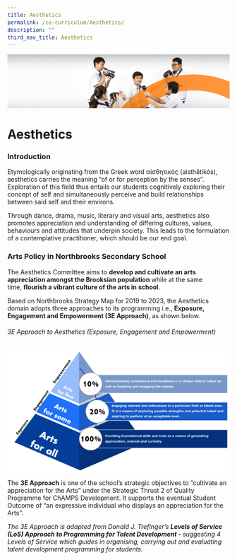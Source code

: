 ```yaml
---
title: Aesthetics
permalink: /co-curriculum/Aesthetics/
description: ""
third_nav_title: Aesthetics
---
```

![](/images/cca.jpg)

Aesthetics
==========

### Introduction

Etymologically originating from the Greek word αἰσθητικός (aisthētikós), aesthetics carries the meaning “of or for perception by the senses”. Exploration of this field thus entails our students cognitively exploring their concept of self and simultaneously perceive and build relationships between said self and their environs.  
  
Through dance, drama, music, literary and visual arts, aesthetics also promotes appreciation and understanding of differing cultures, values, behaviours and attitudes that underpin society. This leads to the formulation of a contemplative practitioner, which should be our end goal.

### Arts Policy in Northbrooks Secondary School

  

The Aesthetics Committee aims to **develop and cultivate an arts appreciation amongst the Brooksian population** while at the same time, **flourish a vibrant culture of the arts in school**.

  

Based on Northbrooks Strategy Map for 2019 to 2023, the Aesthetics domain adopts three approaches to its programming i.e., **Exposure, Engagement and Empowerment (3E Approach)**, as shown below.




###### 3E Approach to Aesthetics (Exposure, Engagement and Empowerment)
![](/images/Aesthetic%202022.png)



The **3E Approach** is one of the school’s strategic objectives to “cultivate an appreciation for the Arts” under the Strategic Thrust 2 of Quality Programme for ChAMPS Development. It supports the eventual Student Outcome of “an expressive individual who displays an appreciation for the Arts”.  

  

_The 3E Approach is adapted from Donald J. Trefinger’s **Levels of Service (LoS) Approach to Programming for Talent Development -** suggesting 4 Levels of Service which guides in organising, carrying out and evaluating talent development programming for students._